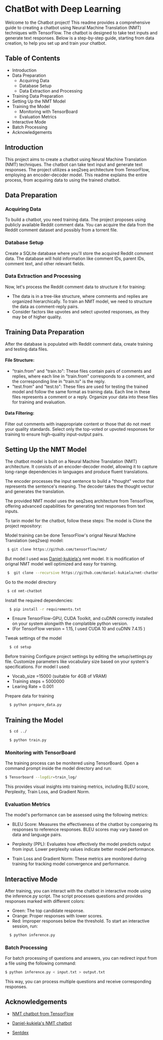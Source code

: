 
# ChatBot with Deep Learning
Welcome to the Chatbot project! This readme provides a comprehensive guide to creating a chatbot using Neural Machine Translation (NMT) techniques with TensorFlow. The chatbot is designed to take text inputs and generate text responses. Below is a step-by-step guide, starting from data creation, to help you set up and train your chatbot.

## Table of Contents
- Introduction  
- Data Preparation 
   - Acquiring Data
   - Database Setup 
   - Data Extraction and Processing 
- Training Data Preparation 
- Setting Up the NMT Model 
- Training the Model
   - Monitoring with TensorBoard 
   - Evaluation Metrics
- Interactive Mode 
- Batch Processing 
- Acknowledgements
## Introduction
This project aims to create a chatbot using Neural Machine Translation (NMT) techniques. The chatbot can take text input and generate text responses. The project utilizes a seq2seq architecture from TensorFlow, employing an encoder-decoder model. This readme explains the entire process, from acquiring data to using the trained chatbot.

## Data Preparation
 
### Acquiring Data
To build a chatbot, you need training data. The project proposes using publicly available Reddit comment data. You can acquire the data from the Reddit comment dataset and possibly from a torrent file.

### Database Setup
Create a SQLite database where you'll store the acquired Reddit comment data. The database will hold information like comment IDs, parent IDs, comment text, and other relevant fields.

### Data Extraction and Processing
Now, let's process the Reddit comment data to structure it for training:

- The data is in a tree-like structure, where comments and replies are organized hierarchically. To train an NMT model, we need to structure the data as comment-reply pairs.
- Consider factors like upvotes and select upvoted responses, as they may be of higher quality.

## Training Data Preparation
After the database is populated with Reddit comment data, create training and testing data files.

#### File Structure:
- "train.from" and "train.to": These files contain pairs of comments and replies, where each line in "train.from" corresponds to a comment, and the corresponding line in "train.to" is the reply.
- "test.from" and "test.to": These files are used for testing the trained model and follow the same format as training data.
Each line in these files represents a comment or a reply. Organize your data into these files for training and evaluation.

#### Data Filtering:
Filter out comments with inappropriate content or those that do not meet your quality standards.
Select only the top-voted or upvoted responses for training to ensure high-quality input-output pairs.

## Setting Up the NMT Model

The chatbot model is built on a Neural Machine Translation (NMT) architecture. It consists of an encoder-decoder model, allowing it to capture long-range dependencies in languages and produce fluent translations.

The encoder processes the input sentence to build a "thought" vector that represents the sentence's meaning. The decoder takes the thought vector and generates the translation.

The provided NMT model uses the seq2seq architecture from TensorFlow, offering advanced capabilities for generating text responses from text inputs.

To tarin model for the chatbot, follow these steps:
The model is 
Clone the project repository:

Model training can be done TensorFlow's orignal Neural Machine Translation (seq2seq) model:
```bash
 $ git clone https://github.com/tensorflow/nmt/
```
But model I used was [Daniel-kukiela's](https://github.com/daniel-kukiela) nmt model.
It is modification of orignal NMT model well optimized and easy for training.


```bash
 $  git clone --recursive https://github.com/daniel-kukiela/nmt-chatbot
```

Go to the model directory

```bash
 $ cd nmt-chatbot
```

Install the required dependencies:

```bash
  $ pip install -r requirements.txt

```
- Ensure TensorFlow-GPU, CUDA Toolkit, and cuDNN correctly installed on your system alongwith the complatible python version. <br />
- (For TensorFlow version = 1.15, I used CUDA 10 and cuDNN 7.4.15 )

Tweak settings of the model

```bash
  $ cd setup

```
Before training Configure project settings by editing the setup/settings.py file. Customize parameters like vocabulary size based on your system's specifications.
For model I used:<br />
- Vocab_size =15000 (suitable for 4GB of VRAM) 
- Training steps = 5000000
- Learing Rate = 0.001

Prepare data for training

```bash
  $ python prepare_data.py

```

## Training the Model

```bash
  $ cd ../

```
```bash
  $ python train.py

```


### Monitoring with TensorBoard
The training process can be monitered using TensorBoard. Open a command prompt inside the model directory and run:

```bash
$ Tensorboard --logdir=train_log/

```
This provides visual insights into training metrics, including BLEU score, Perplexity, Train Loss, and Gradient Norm.

### Evaluation Metrics
The model's performance can be assessed using the following metrics:

- BLEU Score: Measures the effectiveness of the chatbot by comparing its responses to reference responses. BLEU scores may vary based on data and language pairs.

- Perplexity (PPL): Evaluates how effectively the model predicts output from input. Lower perplexity values indicate better model performance.

- Train Loss and Gradient Norm: These metrics are monitored during training for tracking model convergence and performance.
## Interactive Mode

After training, you can interact with the chatbot in interactive mode using the inference.py script. The script processes questions and provides responses marked with different colors:

- Green: The top candidate response.
- Orange: Proper responses with lower scores.
- Red: Improper responses below the threshold.
To start an interactive session, run:

```bash
  $ python inference.py


```
### Batch Processing
For batch processing of questions and answers, you can redirect input from a file using the following command:
 ```bash
$ python inference.py < input.txt > output.txt


```

This way, you can process multiple questions and receive corresponding responses.
## Acknowledgements

 - [NMT chatbot from TensorFlow](https://github.com/tensorflow/nmt)

 - [Daniel-kukiela's NMT chatbot](https://github.com/daniel-kukiela/nmt-chatbot)

 - [Sentdex ](https://www.youtube.com/channel/UCfzlCWGWYyIQ0aLC5w48gBQ)

